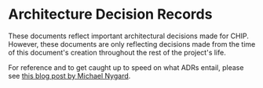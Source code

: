 # Architecture Decision Records
These documents reflect important architectural decisions made for CHIP. However, these documents are only reflecting decisions made from the time of this document's creation throughout the rest of the project's life.

For reference and to get caught up to speed on what ADRs entail, please see [this blog post by Michael Nygard](http://thinkrelevance.com/blog/2011/11/15/documenting-architecture-decisions).